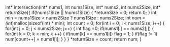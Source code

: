 int* intersection(int* nums1, int nums1Size, int* nums2, int nums2Size, int* returnSize){
    if(!nums1Size || !nums1Size) {
        *returnSize = 0;
        return 0;
    }
    int min = nums1Size < nums2Size ? nums1Size : nums2Size;
    int *num = (int*)malloc(sizeof(int) * min);
    int count = 0;
    for(int i = 0; i < nums1Size; i++) {
        for(int j = 0; j < nums2Size; j++) {
            int flag =0;
            if(nums1[i] == nums2[j]) {
                for(int k = 0; k < min; k ++) {
                    if(num[k] == nums1[i])
                        flag = 1;
                }
                if(flag != 1)
                    num[count++] = nums1[i];
            }
        }
    }
    *returnSize = count;
    return num;
}
